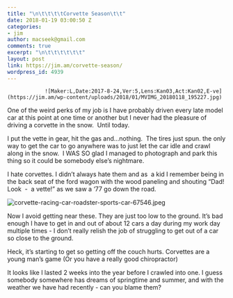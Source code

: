 ```yaml
---
title: "\n\t\t\t\tCorvette Season\t\t"
date: 2018-01-19 03:00:50 Z
categories:
- jim
author: macseek@gmail.com
comments: true
excerpt: "\n\t\t\t\t\t\t"
layout: post
link: https://jim.am/corvette-season/
wordpress_id: 4939
---
```


				![Maker:L,Date:2017-8-24,Ver:5,Lens:Kan03,Act:Kan02,E-ve](https://jim.am/wp-content/uploads/2018/01/MVIMG_20180118_195227.jpg)


One of the weird perks of my job is I have probably driven every late model car at this point at one time or another but I never had the pleasure of driving a corvette in the snow.  Until today.




I put the vette in gear, hit the gas and…nothing.  The tires just spun. the only way to get the car to go anywhere was to just let the car idle and crawl along in the snow.  I WAS SO glad I managed to photograph and park this thing so it could be somebody else’s nightmare.




I hate corvettes. I didn’t always hate them and as  a kid I remember being in the back seat of the ford wagon with the wood paneling and shouting “Dad! Look  -  a vette!” as we saw a ‘77 go down the road.




![corvette-racing-car-roadster-sports-car-67546.jpeg](https://jim.am/wp-content/uploads/2018/01/corvette-racing-car-roadster-sports-car-67546.jpeg)




Now I avoid getting near these. They are just too low to the ground. It’s bad enough I have to get in and out of about 12 cars a day during my work day multiple times - I don’t really relish the job of struggling to get out of a car so close to the ground.




Heck, it’s starting to get so getting off the couch hurts. Corvettes are a young man’s game (Or you have a really good chiropractor)




It looks like I lasted 2 weeks into the year before I crawled into one. I guess somebody somewhere has dreams of springtime and summer, and with the weather we have had recently - can you blame them?


		
